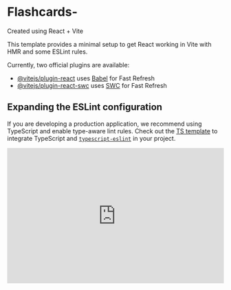 # Flashcards-

Created using React + Vite

This template provides a minimal setup to get React working in Vite with HMR and some ESLint rules.

Currently, two official plugins are available:

- [@vitejs/plugin-react](https://github.com/vitejs/vite-plugin-react/blob/main/packages/plugin-react/README.md) uses [Babel](https://babeljs.io/) for Fast Refresh
- [@vitejs/plugin-react-swc](https://github.com/vitejs/vite-plugin-react-swc) uses [SWC](https://swc.rs/) for Fast Refresh

## Expanding the ESLint configuration

If you are developing a production application, we recommend using TypeScript and enable type-aware lint rules. Check out the [TS template](https://github.com/vitejs/vite/tree/main/packages/create-vite/template-react-ts) to integrate TypeScript and [`typescript-eslint`](https://typescript-eslint.io) in your project.


<!DOCTYPE html>
<html lang="en">
<head>
    <meta charset="UTF-8">
    <meta name="viewport" content="width=device-width, initial-scale=1.0">
    <title>Loom Video</title>
</head>
<body>
    <div style="position: relative; padding-bottom: 62.5%; height: 0;">
        <iframe src="https://www.loom.com/embed/03d6b5b8fb7443d4b762b95f000a1517?sid=03a0b839-0733-492c-8282-b00c1b09267a"
            frameborder="0" webkitallowfullscreen mozallowfullscreen allowfullscreen
            style="position: absolute; top: 0; left: 0; width: 100%; height: 100%;">
        </iframe>
    </div>
</body>
</html>
